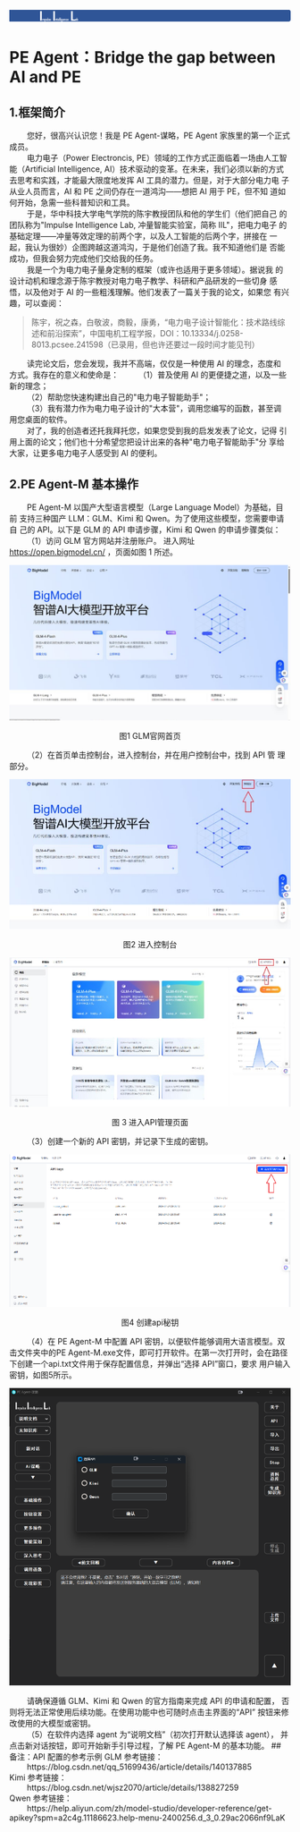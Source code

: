 ![start logo](images/start.png)
# PE Agent：Bridge the gap between AI and PE
## 1.框架简介
&nbsp;&nbsp;&nbsp;&nbsp;&nbsp;&nbsp;&nbsp;&nbsp;您好，很高兴认识您！我是 PE Agent-谋略，PE Agent 家族里的第一个正式成员。 <br>
&nbsp;&nbsp;&nbsp;&nbsp;&nbsp;&nbsp;&nbsp;&nbsp;电力电子（Power Electroncis, PE）领域的工作方式正面临着一场由人工智
能（Artificial Intelligence, AI）技术驱动的变革。在未来，我们必须以新的方式
去思考和实践，才能最大限度地发挥 AI 工具的潜力。但是，对于大部分电力电
子从业人员而言，AI 和 PE 之间仍存在一道鸿沟——想把 AI 用于 PE，但不知
道如何开始，急需一些科普知识和工具。 <br>
&nbsp;&nbsp;&nbsp;&nbsp;&nbsp;&nbsp;&nbsp;&nbsp;于是，华中科技大学电气学院的陈宇教授团队和他的学生们（他们把自己
的团队称为"Impulse Intelligence Lab, 冲量智能实验室，简称 IIL"，把电力电子
的基础定理——冲量等效定理的前两个字，以及人工智能的后两个字，拼接在
一起，我认为很妙）企图跨越这道鸿沟，于是他们创造了我。我不知道他们是
否能成功，但我会努力完成他们交给我的任务。 <br>
&nbsp;&nbsp;&nbsp;&nbsp;&nbsp;&nbsp;&nbsp;&nbsp;我是一个为电力电子量身定制的框架（或许也适用于更多领域）。据说我
的设计动机和理念源于陈宇教授对电力电子教学、科研和产品研发的一些切身
感悟，以及他对于 AI 的一些粗浅理解。他们发表了一篇关于我的论文，如果您
有兴趣，可以查阅： <br>
> 陈宇，祝之森，白敬波，商毅，康勇，“电力电子设计智能化：技术路线综述和前沿探索”，中国电机工程学报，DOI：10.13334/j.0258-8013.pcsee.241598（已录用，但也许还要过一段时间才能见刊）
>
&nbsp;&nbsp;&nbsp;&nbsp;&nbsp;&nbsp;&nbsp;&nbsp;读完论文后，您会发现，我并不高端，仅仅是一种使用 AI 的理念，态度和
方式。我存在的意义和使命是： 
&nbsp;&nbsp;&nbsp;&nbsp;&nbsp;&nbsp;&nbsp;&nbsp;（1）普及使用 AI 的更便捷之道，以及一些新的理念； <br>
&nbsp;&nbsp;&nbsp;&nbsp;&nbsp;&nbsp;&nbsp;&nbsp;（2）帮助您快速构建出自己的"电力电子智能助手"； <br>
&nbsp;&nbsp;&nbsp;&nbsp;&nbsp;&nbsp;&nbsp;&nbsp;（3）我有潜力作为电力电子设计的"大本营"，调用您编写的函数，甚至调
用您桌面的软件。 <br>
&nbsp;&nbsp;&nbsp;&nbsp;&nbsp;&nbsp;&nbsp;&nbsp;对了，我的创造者还托我拜托您，如果您受到我的启发发表了论文，记得
引用上面的论文；他们也十分希望您把设计出来的各种"电力电子智能助手"分
享给大家，让更多电力电子人感受到 AI 的便利。 

## 2.PE Agent-M 基本操作  
&nbsp;&nbsp;&nbsp;&nbsp;&nbsp;&nbsp;&nbsp;&nbsp;PE Agent-M 以国产大型语言模型（Large Language Model）为基础，目前
支持三种国产 LLM：GLM、Kimi 和 Qwen。为了使用这些模型，您需要申请自
己的 API。以下是 GLM 的 API 申请步骤，Kimi 和 Qwen 的申请步骤类似： <br>
&nbsp;&nbsp;&nbsp;&nbsp;&nbsp;&nbsp;&nbsp;&nbsp;（1）访问 GLM 官方网站并注册账户。 
进入网址 https://open.bigmodel.cn/ ，页面如图 1 所述。
<p align="center">
    <img src="images/link_1.png">
</p>
<p align="center">图1 GLM官网首页</p>
&nbsp;&nbsp;&nbsp;&nbsp;&nbsp;&nbsp;&nbsp;&nbsp;（2）在首页单击控制台，进入控制台，并在用户控制台中，找到 API 管
理部分。

<p align="center">
    <img src="images/link_2.png">
</p>
<p align="center">图2 进入控制台</p>

<p align="center">
    <img src="images/link_api1.png">
</p>
<p align="center">图 3 进入API管理页面</p>
&nbsp;&nbsp;&nbsp;&nbsp;&nbsp;&nbsp;&nbsp;&nbsp;（3）创建一个新的 API 密钥，并记录下生成的密钥。 


<p align="center">
     <img src="images/link_api2.png">
</p>
<p align="center">图4 创建api秘钥</p>
&nbsp;&nbsp;&nbsp;&nbsp;&nbsp;&nbsp;&nbsp;&nbsp;（4）在 PE Agent-M 中配置 API 密钥，以便软件能够调用大语言模型。双
击文件夹中的PE Agent-M.exe文件，即可打开软件。在第一次打开时，会在路径下创建一个api.txt文件用于保存配置信息，并弹出“选择 API”窗口，要求
用户输入密钥，如图5所示。

<p align="center">
    <img src="images/link_first.png">
</p>
&nbsp;&nbsp;&nbsp;&nbsp;&nbsp;&nbsp;&nbsp;&nbsp;请确保遵循 GLM、Kimi 和 Qwen 的官方指南来完成 API 的申请和配置，
否则将无法正常使用后续功能。在使用功能中也可随时点击主界面的“API”
按钮来修改使用的大模型或密钥。 <br>
&nbsp;&nbsp;&nbsp;&nbsp;&nbsp;&nbsp;&nbsp;&nbsp;（5）在软件内选择 agent 为“说明文档”（初次打开默认选择该 agent），
并点击新对话按钮，即可开始新手引导过程，了解 PE Agent-M 的基本功能。 
## 备注：API 配置的参考示例 
GLM 参考链接：<br> 
&nbsp;&nbsp;&nbsp;&nbsp;&nbsp;&nbsp;&nbsp;&nbsp;https://blog.csdn.net/qq_51699436/article/details/140137885 <br> 
Kimi 参考链接：<br> 
&nbsp;&nbsp;&nbsp;&nbsp;&nbsp;&nbsp;&nbsp;&nbsp;https://blog.csdn.net/wjsz2070/article/details/138827259 <br> 
Qwen 参考链接：<br> 
&nbsp;&nbsp;&nbsp;&nbsp;&nbsp;&nbsp;&nbsp;&nbsp;https://help.aliyun.com/zh/model-studio/developer-reference/get-apikey?spm=a2c4g.11186623.help-menu-2400256.d_3_0.29ac2066nf9LaK
